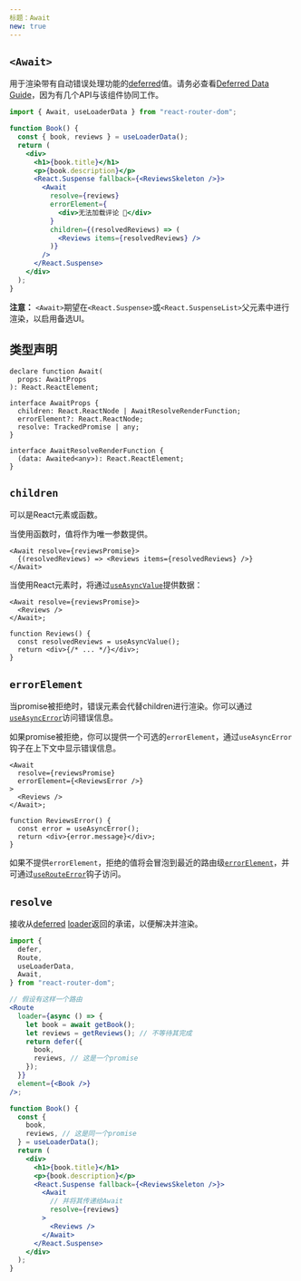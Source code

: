 ```yaml
---
标题：Await
new: true
---
```


## `<Await>`

用于渲染带有自动错误处理功能的[deferred][defer]值。请务必查看[Deferred Data Guide][deferred guide]，因为有几个API与该组件协同工作。

```jsx lines=[1,10-18]
import { Await, useLoaderData } from "react-router-dom";

function Book() {
  const { book, reviews } = useLoaderData();
  return (
    <div>
      <h1>{book.title}</h1>
      <p>{book.description}</p>
      <React.Suspense fallback={<ReviewsSkeleton />}>
        <Await
          resolve={reviews}
          errorElement={
            <div>无法加载评论 😬</div>
          }
          children={(resolvedReviews) => (
            <Reviews items={resolvedReviews} />
          )}
        />
      </React.Suspense>
    </div>
  );
}
```

**注意：** `<Await>`期望在`<React.Suspense>`或`<React.SuspenseList>`父元素中进行渲染，以启用备选UI。

## 类型声明

```tsx
declare function Await(
  props: AwaitProps
): React.ReactElement;

interface AwaitProps {
  children: React.ReactNode | AwaitResolveRenderFunction;
  errorElement?: React.ReactNode;
  resolve: TrackedPromise | any;
}

interface AwaitResolveRenderFunction {
  (data: Awaited<any>): React.ReactElement;
}
```

## `children`

可以是React元素或函数。

当使用函数时，值将作为唯一参数提供。

```tsx [2]
<Await resolve={reviewsPromise}>
  {(resolvedReviews) => <Reviews items={resolvedReviews} />}
</Await>
```

当使用React元素时，将通过[`useAsyncValue`][useasyncvalue]提供数据：

```tsx [2]
<Await resolve={reviewsPromise}>
  <Reviews />
</Await>;

function Reviews() {
  const resolvedReviews = useAsyncValue();
  return <div>{/* ... */}</div>;
}
```

## `errorElement`

当promise被拒绝时，错误元素会代替children进行渲染。你可以通过[`useAsyncError`][useasyncerror]访问错误信息。

如果promise被拒绝，你可以提供一个可选的`errorElement`，通过`useAsyncError`钩子在上下文中显示错误信息。

```tsx [3,9]
<Await
  resolve={reviewsPromise}
  errorElement={<ReviewsError />}
>
  <Reviews />
</Await>;

function ReviewsError() {
  const error = useAsyncError();
  return <div>{error.message}</div>;
}
```

如果不提供`errorElement`，拒绝的值将会冒泡到最近的路由级[`errorElement`][routeerrorelement]，并可通过[`useRouteError`][userouteerror]钩子访问。

## `resolve`

接收从[deferred][defer] [loader][loader]返回的承诺，以便解决并渲染。

```jsx [12,15,24,32-33]
import {
  defer,
  Route,
  useLoaderData,
  Await,
} from "react-router-dom";

// 假设有这样一个路由
<Route
  loader={async () => {
    let book = await getBook();
    let reviews = getReviews(); // 不等待其完成
    return defer({
      book,
      reviews, // 这是一个promise
    });
  }}
  element={<Book />}
/>;

function Book() {
  const {
    book,
    reviews, // 这是同一个promise
  } = useLoaderData();
  return (
    <div>
      <h1>{book.title}</h1>
      <p>{book.description}</p>
      <React.Suspense fallback={<ReviewsSkeleton />}>
        <Await
          // 并将其传递给Await
          resolve={reviews}
        >
          <Reviews />
        </Await>
      </React.Suspense>
    </div>
  );
}
```

[useloaderdata]: ../hooks/use-loader-data
[userouteerror]: ../hooks/use-route-error
[defer]: ../utils/defer
[deferred guide]: ../guides/deferred
[useasyncvalue]: ../hooks/use-async-value
[useasyncerror]: ../hooks/use-async-error
[routeerrorelement]: ../route/error-element
[loader]: ../route/loader